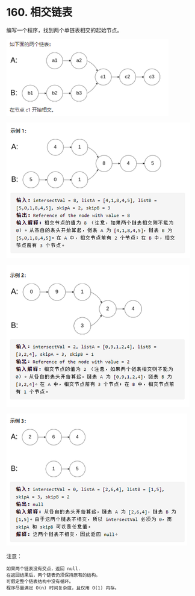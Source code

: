 # 160. 相交链表

编写一个程序，找到两个单链表相交的起始节点。

![示例](./images/160.相交链表1.png)

![示例1](./images/160.相交链表2.png)

![示例2](./images/160.相交链表3.png)

![示例2](./images/160.相交链表4.png)

注意：

    如果两个链表没有交点，返回 null.
    在返回结果后，两个链表仍须保持原有的结构。
    可假定整个链表结构中没有循环。
    程序尽量满足 O(n) 时间复杂度，且仅用 O(1) 内存。
